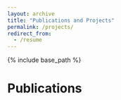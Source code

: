 ```yaml
---
layout: archive
title: "Publications and Projects"
permalink: /projects/
redirect_from:
  - /resume
---
```


{% include base_path %}

Publications
==========
